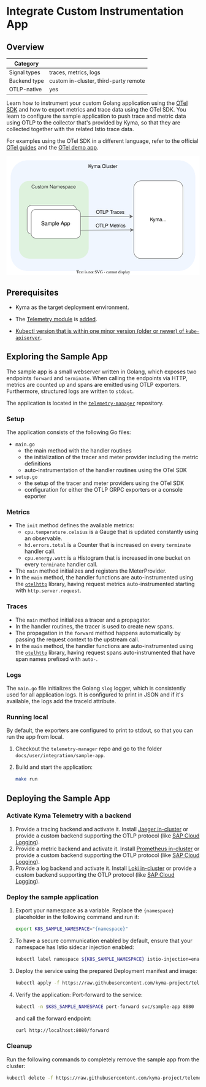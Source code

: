 # Integrate Custom Instrumentation App

## Overview

| Category| |
| - | - |
| Signal types | traces, metrics, logs |
| Backend type | custom in-cluster, third-party remote |
| OTLP-native | yes |

Learn how to instrument your custom Golang application using the [OTel SDK](https://opentelemetry.io/docs/languages/) and how to export metrics and trace data using the OTel SDK. You learn to configure the sample application to push trace and metric data using OTLP to the collector that's provided by Kyma, so that they are collected together with the related Istio trace data.

For examples using the OTel SDK in a different language, refer to the official [OTel guides](https://opentelemetry.io/docs/languages/) and the [OTel demo app](./../opentelemetry-demo/).

![setup](./../assets/sample-app.drawio.svg)

## Prerequisites

- Kyma as the target deployment environment.
- The [Telemetry module](../../README.md) is [added](https://kyma-project.io/#/02-get-started/01-quick-install).

- [Kubectl version that is within one minor version (older or newer) of `kube-apiserver`](https://kubernetes.io/releases/version-skew-policy/#kubectl).

## Exploring the Sample App

The sample app is a small webserver written in Golang, which exposes two endpoints `forward` and `terminate`. When calling the endpoints via HTTP, metrics are counted up and spans are emitted using OTLP exporters. Furthermore, structured logs are written to `stdout`.

<!-- markdown-link-check-disable-next-line -->
The application is located in the [`telemetry-manager`](https://github.com/kyma-project/telemetry-manager/tree/main/docs/user/integration/sample-app) repository.

### Setup

The application consists of the following Go files:

- `main.go`
    - the main method with the handler routines
    - the initialization of the tracer and meter provider including the metric definitions
    - auto-instrumentation of the handler routines using the OTel SDK
- `setup.go`
    - the setup of the tracer and meter providers using the OTel SDK
    - configuration for either the OTLP GRPC exporters or a console exporter

### Metrics

- The `init` method defines the available metrics:
  - `cpu.temperature.celsius` is a Gauge that is updated constantly using an observable.
  - `hd.errors.total` is a Counter that is increased on every `terminate` handler call.
  - `cpu.energy.watt` is a Histogram that is increased in one bucket on every `terminate` handler call.
- The `main` method initializes and registers the MeterProvider.
- In the `main` method, the handler functions are auto-instrumented using the [`otelhttp`](https://pkg.go.dev/go.opentelemetry.io/contrib/instrumentation/net/http/otelhttp) library, having request metrics auto-instrumented starting with `http.server.request`.

### Traces

- The `main` method initializes a tracer and a propagator.
- In the handler routines, the tracer is used to create new spans.
- The propagation in the `forward` method happens automatically by passing the request context to the upstream call.
- In the `main` method, the handler functions are auto-instrumented using the [`otelhttp`](https://pkg.go.dev/go.opentelemetry.io/contrib/instrumentation/net/http/otelhttp) library, having request spans auto-instrumented that have span names prefixed with `auto-`.

### Logs

The `main.go` file initializes the Golang `slog` logger, which is consistently used for all application logs. It is configured to print in JSON and if it's available, the logs add the traceId attribute.

### Running local

By default, the exporters are configured to print to stdout, so that you can run the app from local.

1. Checkout the `telemetry-manager` repo and go to the folder `docs/user/integration/sample-app`.

1. Build and start the application:
    ```sh
    make run
    ```

## Deploying the Sample App

### Activate Kyma Telemetry with a backend
1. Provide a tracing backend and activate it.
   Install [Jaeger in-cluster](../jaeger/README.md) or provide a custom backend supporting the OTLP protocol (like [SAP Cloud Logging](./../sap-cloud-logging/)).
1. Provide a metric backend and activate it.
   <!-- markdown-link-check-disable-next-line -->
   Install [Prometheus in-cluster](../prometheus/README.md) or provide a custom backend supporting the OTLP protocol (like [SAP Cloud Logging](./../sap-cloud-logging/)).
1. Provide a log backend and activate it.
   Install [Loki in-cluster](../loki/README.md) or provide a custom backend supporting the OTLP protocol (like [SAP Cloud Logging](./../sap-cloud-logging/)).

### Deploy the sample application

1. Export your namespace as a variable. Replace the `{namespace}` placeholder in the following command and run it:
    ```bash
    export K8S_SAMPLE_NAMESPACE="{namespace}"
    ```

1. To have a secure communication enabled by default, ensure that your namespace has Istio sidecar injection enabled:
   ```bash
   kubectl label namespace ${K8S_SAMPLE_NAMESPACE} istio-injection=enabled
   ```

1. Deploy the service using the prepared Deployment manifest and image:
    ```bash
    kubectl apply -f https://raw.githubusercontent.com/kyma-project/telemetry-manager/docs/user/integration/sample-app/deployment/deployment.yaml -n $K8S_SAMPLE_NAMESPACE
    ```

1. Verify the application:
   Port-forward to the service:
   ```sh
   kubectl -n $K8S_SAMPLE_NAMESPACE port-forward svc/sample-app 8080
   ```
   and call the forward endpoint:
   ```sh
   curl http://localhost:8080/forward
   ```

### Cleanup

Run the following commands to completely remove the sample app from the cluster:

```bash
kubectl delete -f https://raw.githubusercontent.com/kyma-project/telemetry-manager/docs/user/integration/sample-app/deployment/deployment.yaml -n $K8S_SAMPLE_NAMESPACE
```

